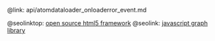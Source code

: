 @link: api/atomdataloader_onloaderror_event.md

@seolinktop: [open source html5 framework](https://webix.com)
@seolink: [javascript graph library](https://webix.com/widget/charts/)